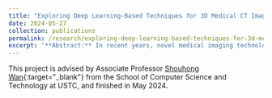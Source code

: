 ```yaml
---
title: "Exploring Deep Learning-Based Techniques for 3D Medical CT Image Segmentation"
date: 2024-05-27
collection: publications
permalink: /research/exploring-deep-learning-based-techniques-for-3d-medical-ct-segmentation
excerpt: '**Abstract:** In recent years, novel medical imaging technologies, epitomized by CT imaging, have emerged and been widely used, becoming a significant auxiliary means for clinical diagnosis and treatment. Since the images generated by CT scans are three-dimensional with large data volume, in order to help clinicians locate the lesion area faster and make accurate diagnoses, it is an exigent need for automatic and precise segmentation of key targets within medical images through computer assistance. With the maturation of deep learning technologies and further enhancement of computing power, segmentation methods based on convolutional neural networks have become the mainstream choice in the field of medical image segmentation, due to their potent capacity for context extraction. However, medical CT images often exhibit noise, motion artifacts, and uneven contrast among other issues, which leads to a notable difference from natural images. Some existing segmentation methods designed for natural scenarios often have poor results if directly applied to medical images. Besides, pixel-wise annotation for medical images requires considerable time and manpower costs. It is usually costly to obtain large-scale, high-quality annotated datasets, especially for 3D data. Given the above status quo, 3D medical image segmentation tasks face numerous challenges. This thesis conducts research on exploring deep learning-based techniques for 3D medical CT image segmentation. First, a comprehensive analysis of prevalent 3D medical image segmentation methods is undertaken. Afterwards, replications are carried out on both 3D segmentation models for small-scale datasets (such as nn-UNet and UNETR) and unified 3D segmentation models for large-scale datasets (such as SAMMed3D) respectively, with experiments being performed on three publicly available medical CT image segmentation datasets: the MSD spleen dataset, BTCV dataset, and WORD dataset. Lastly, enhancements for existing 3D medical CT image segmentation methods are proposed.'
---
```


This project is advised by Associate Professor [Shouhong Wan](https://cs.ustc.edu.cn/2020/0906/c23239a460133/pagem.htm){:target="_blank"} from the School of Computer Science and Technology at USTC, and finished in May 2024.
